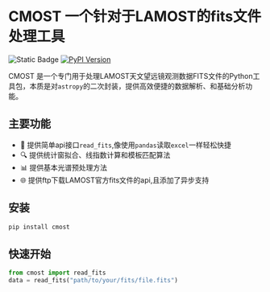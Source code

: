 # CMOST 一个针对于LAMOST的fits文件处理工具
![Static Badge](https://img.shields.io/badge/python-3.10%7C3.11%7C3.12%7C3.13-brightgreen?style=flat&logo=python&logoColor=%23009385&labelColor=white&color=%23009385)
[![PyPI Version](https://img.shields.io/pypi/v/cmost?color=blue)](https://pypi.org/project/cmost/)

CMOST 是一个专门用于处理LAMOST天文望远镜观测数据FITS文件的Python工具包，本质是对`astropy`的二次封装，提供高效便捷的数据解析、和基础分析功能。

## 主要功能
- 🚀 提供简单api接口`read_fits`,像使用`pandas`读取`excel`一样轻松快捷
- 🔍 提供统计窗拟合、线指数计算和模板匹配算法
- 📊 提供基本光谱预处理方法
- 🌐 提供ftp下载LAMOST官方fits文件的api,且添加了异步支持

## 安装
```bash
pip install cmost
```

## 快速开始
```python
from cmost import read_fits
data = read_fits("path/to/your/fits/file.fits")
